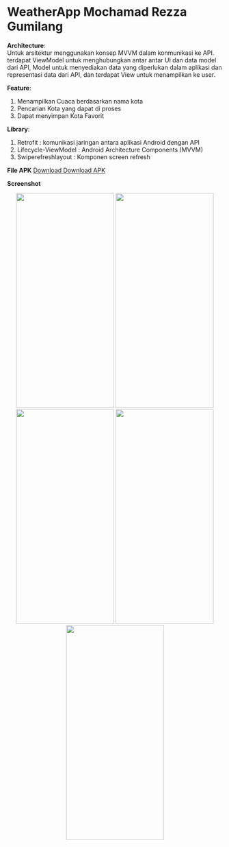 # WeatherApp Mochamad Rezza Gumilang

<b>Architecture</b>:  
Untuk arsitektur menggunakan konsep MVVM dalam konmunikasi ke API. terdapat ViewModel untuk menghubungkan antar antar UI dan data model dari API,
Model untuk menyediakan data yang diperlukan dalam aplikasi dan representasi data dari API, dan terdapat View untuk menampilkan ke user.

<b>Feature</b>: 
1. Menampilkan Cuaca berdasarkan nama kota
2. Pencarian Kota yang dapat di proses
3. Dapat menyimpan Kota Favorit


<b>Library</b>: 
1. Retrofit : komunikasi jaringan antara aplikasi Android dengan API
2. Lifecycle-ViewModel :  Android Architecture Components (MVVM)
3. Swiperefreshlayout : Komponen screen refresh

<b>File APK</b>
<a href="https://firebasestorage.googleapis.com/v0/b/calculatorimg.appspot.com/o/WeatherApp.apk?alt=media&token=ab12bfe2-a4b7-4b66-afee-f9c024f04412" download>Download Download APK</a>

<b>Screenshot</b>

<p align="center">
  
   <image src="https://user-images.githubusercontent.com/33774477/226780438-8a623381-0590-438b-b23d-d97c28f59f34.png" width="229" height="501" />
    <image src="https://user-images.githubusercontent.com/33774477/226780660-cca3f933-b311-4d84-9f4b-ee2ca32673e3.png" width="229" height="501" />
    <image src="https://user-images.githubusercontent.com/33774477/226780747-27ce58d3-0592-47da-bfe5-a6a183485cd1.png" width="229" height="501" />
    <image src="https://user-images.githubusercontent.com/33774477/226780786-9a954fea-3095-4c1d-8512-8d82858673a8.png" width="229" height="501" />
    <image src="https://user-images.githubusercontent.com/33774477/226780825-0ef4154c-9ea1-4324-9249-f7abb253ebcf.png" width="229" height="501" />

  
</p>
